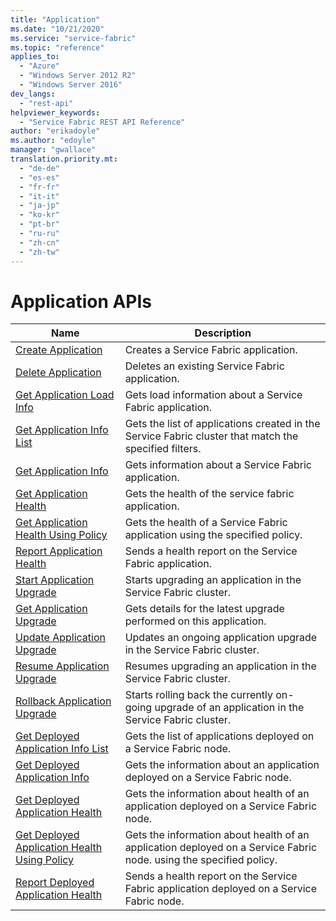 ```yaml
---
title: "Application"
ms.date: "10/21/2020"
ms.service: "service-fabric"
ms.topic: "reference"
applies_to: 
  - "Azure"
  - "Windows Server 2012 R2"
  - "Windows Server 2016"
dev_langs: 
  - "rest-api"
helpviewer_keywords: 
  - "Service Fabric REST API Reference"
author: "erikadoyle"
ms.author: "edoyle"
manager: "gwallace"
translation.priority.mt: 
  - "de-de"
  - "es-es"
  - "fr-fr"
  - "it-it"
  - "ja-jp"
  - "ko-kr"
  - "pt-br"
  - "ru-ru"
  - "zh-cn"
  - "zh-tw"
---
```

# Application APIs

| Name | Description |
| --- | --- |
| [Create Application](sfclient-v72-api-createapplication.md) | Creates a Service Fabric application.<br/> |
| [Delete Application](sfclient-v72-api-deleteapplication.md) | Deletes an existing Service Fabric application.<br/> |
| [Get Application Load Info](sfclient-v72-api-getapplicationloadinfo.md) | Gets load information about a Service Fabric application.<br/> |
| [Get Application Info List](sfclient-v72-api-getapplicationinfolist.md) | Gets the list of applications created in the Service Fabric cluster that match the specified filters.<br/> |
| [Get Application Info](sfclient-v72-api-getapplicationinfo.md) | Gets information about a Service Fabric application.<br/> |
| [Get Application Health](sfclient-v72-api-getapplicationhealth.md) | Gets the health of the service fabric application.<br/> |
| [Get Application Health Using Policy](sfclient-v72-api-getapplicationhealthusingpolicy.md) | Gets the health of a Service Fabric application using the specified policy.<br/> |
| [Report Application Health](sfclient-v72-api-reportapplicationhealth.md) | Sends a health report on the Service Fabric application.<br/> |
| [Start Application Upgrade](sfclient-v72-api-startapplicationupgrade.md) | Starts upgrading an application in the Service Fabric cluster.<br/> |
| [Get Application Upgrade](sfclient-v72-api-getapplicationupgrade.md) | Gets details for the latest upgrade performed on this application.<br/> |
| [Update Application Upgrade](sfclient-v72-api-updateapplicationupgrade.md) | Updates an ongoing application upgrade in the Service Fabric cluster.<br/> |
| [Resume Application Upgrade](sfclient-v72-api-resumeapplicationupgrade.md) | Resumes upgrading an application in the Service Fabric cluster.<br/> |
| [Rollback Application Upgrade](sfclient-v72-api-rollbackapplicationupgrade.md) | Starts rolling back the currently on-going upgrade of an application in the Service Fabric cluster.<br/> |
| [Get Deployed Application Info List](sfclient-v72-api-getdeployedapplicationinfolist.md) | Gets the list of applications deployed on a Service Fabric node.<br/> |
| [Get Deployed Application Info](sfclient-v72-api-getdeployedapplicationinfo.md) | Gets the information about an application deployed on a Service Fabric node.<br/> |
| [Get Deployed Application Health](sfclient-v72-api-getdeployedapplicationhealth.md) | Gets the information about health of an application deployed on a Service Fabric node.<br/> |
| [Get Deployed Application Health Using Policy](sfclient-v72-api-getdeployedapplicationhealthusingpolicy.md) | Gets the information about health of an application deployed on a Service Fabric node. using the specified policy.<br/> |
| [Report Deployed Application Health](sfclient-v72-api-reportdeployedapplicationhealth.md) | Sends a health report on the Service Fabric application deployed on a Service Fabric node.<br/> |

